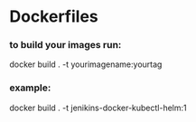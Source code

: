 # Dockerfiles

### to build your images run:
docker build . -t yourimagename:yourtag

### example:
docker build . -t jenikins-docker-kubectl-helm:1

